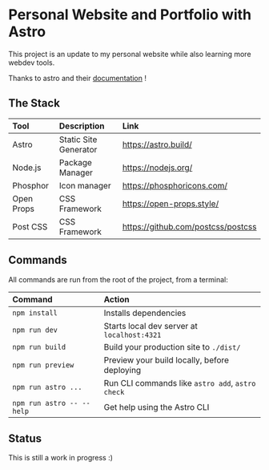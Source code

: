 # Personal Website and Portfolio with Astro

This project is an update to my personal website while also learning more webdev tools.

Thanks to astro and their [documentation](https://docs.astro.build) !

## The Stack

| Tool        | Description               | Link  |
| :---------- | :------------------------ | :---- |
| Astro       | Static Site Generator     | https://astro.build/ |
| Node.js     | Package Manager           |  https://nodejs.org/ |
| Phosphor    | Icon manager              | https://phosphoricons.com/ |
| Open Props  | CSS Framework             | https://open-props.style/ |
| Post CSS    | CSS Framework             | https://github.com/postcss/postcss |


## Commands

All commands are run from the root of the project, from a terminal:

| Command                   | Action                                           |
| :------------------------ | :----------------------------------------------- |
| `npm install`             | Installs dependencies                            |
| `npm run dev`             | Starts local dev server at `localhost:4321`      |
| `npm run build`           | Build your production site to `./dist/`          |
| `npm run preview`         | Preview your build locally, before deploying     |
| `npm run astro ...`       | Run CLI commands like `astro add`, `astro check` |
| `npm run astro -- --help` | Get help using the Astro CLI                     |

## Status

This is still a work in progress :) 
